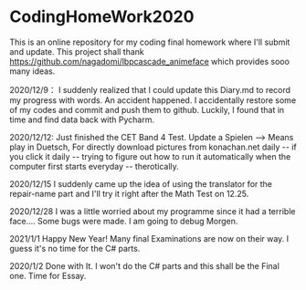 # CodingHomeWork2020
This is an online repository for my coding final homework where I'll submit and update.
This project shall thank https://github.com/nagadomi/lbpcascade_animeface which provides sooo many ideas.

2020/12/9：
	I suddenly realized that I could update this Diary.md to record my progress with words.
	An accident happened. I accidentally restore some of my codes and commit and push them to github. Luckily, I found that in time and find data back with Pycharm.

2020/12/12:
	Just finished the CET Band 4 Test.
	Update a Spielen --> Means play in Duetsch, For directly download pictures from konachan.net daily -- if you click it daily -- trying to figure out how to run it automatically when the computer first starts everyday -- therotically.

2020/12/15
	I suddenly came up the idea of using the translator for the repair-name part and I'll try it right after the Math Test on 12.25.

2020/12/28
	I was a little worried about my programme since it had a terrible face.... Some bugs were made. I am going to debug Morgen.

2021/1/1
	Happy New Year! Many final Examinations are now on their way. I guess it's no time for the C# parts.

2020/1/2
	Done with It. I won't do the C# parts and this shall be the Final one. Time for Essay.